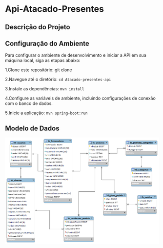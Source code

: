 # Api-Atacado-Presentes

## Descrição do Projeto


## Configuração do Ambiente
Para configurar o ambiente de desenvolvimento e iniciar a API em sua máquina local, siga as etapas abaixo:

1.Clone este repositório: git clone 

2.Navegue até o diretório: `cd Atacado-presentes-api`

3.Instale as dependências: `mvn install`

4.Configure as variáveis de ambiente, incluindo configurações de conexão com o banco de dados.

5.Inicie a aplicação: `mvn spring-boot:run`

## Modelo de Dados
![modelo_dados](https://github.com/Simeaojs/Api-Atacado-Presentes/blob/main/atacado-presentes-api-main/src/main/resources/db/model/modelo_dados.png)




